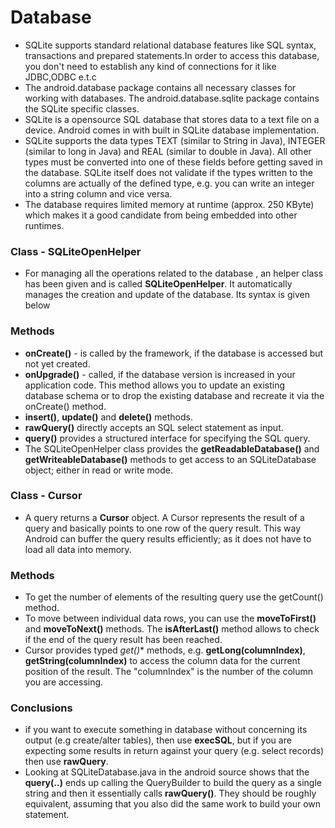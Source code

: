 # Database #

* SQLite supports standard relational database features like SQL syntax, transactions and prepared statements.In order to access this database, you don't need to establish any kind of connections for it like JDBC,ODBC e.t.c
* The android.database package contains all necessary classes for working with databases. The android.database.sqlite package contains the SQLite specific classes.
* SQLite is a opensource SQL database that stores data to a text file on a device. Android comes in with built in SQLite database implementation.
* SQLite supports the data types TEXT (similar to String in Java), INTEGER (similar to long in Java) and REAL (similar to double in Java). All other types must be converted into one of these fields before getting saved in the database. SQLite itself does not validate if the types written to the columns are actually of the defined type, e.g. you can write an integer into a string column and vice versa.
* The database requires limited memory at runtime (approx. 250 KByte) which makes it a good candidate from being embedded into other runtimes.
### Class - SQLiteOpenHelper ###
* For managing all the operations related to the database , an helper class has been given and is called **SQLiteOpenHelper**. It automatically manages the creation and update of the database. Its syntax is given below
### Methods ###
* **onCreate()** - is called by the framework, if the database is accessed but not yet created.
* **onUpgrade()** - called, if the database version is increased in your application code. This method allows you to update an existing database schema or to drop the existing database and recreate it via the onCreate() method.
* **insert()**, **update()** and **delete()** methods.
* **rawQuery()** directly accepts an SQL select statement as input.
* **query()** provides a structured interface for specifying the SQL query.
* The SQLiteOpenHelper class provides the **getReadableDatabase()** and **getWriteableDatabase()** methods to get access to an SQLiteDatabase object; either in read or write mode.
### Class - Cursor ###
* A query returns a **Cursor** object. A Cursor represents the result of a query and basically points to one row of the query result. This way Android can buffer the query results efficiently; as it does not have to load all data into memory.
### Methods ###
* To get the number of elements of the resulting query use the getCount() method.
* To move between individual data rows, you can use the **moveToFirst()** and **moveToNext()** methods. The **isAfterLast()** method allows to check if the end of the query result has been reached.
* Cursor provides typed **get*()** methods, e.g. **getLong(columnIndex)**, **getString(columnIndex)** to access the column data for the current position of the result. The "columnIndex" is the number of the column you are accessing.
### Conclusions ###
* if you want to execute something in database without concerning its output (e.g create/alter tables), then use **execSQL**, but if you are expecting some results in return against your query (e.g. select records) then use **rawQuery**.
* Looking at SQLiteDatabase.java in the android source shows that the **query(..)** ends up calling the QueryBuilder to build the query as a single string and then it essentially calls **rawQuery()**. They should be roughly equivalent, assuming that you also did the same work to build your own statement.
